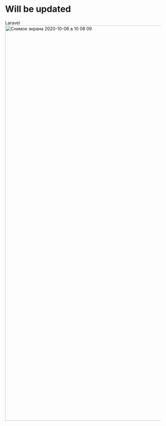 # Will be updated
Laravel
<img width="1280" alt="Снимок экрана 2020-10-06 в 10 08 09" src="https://user-images.githubusercontent.com/62800476/95158324-240d5900-07bd-11eb-9fd4-5ffe06f5c0d4.png">
